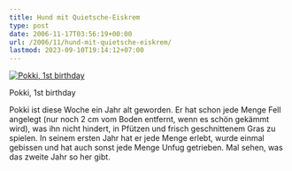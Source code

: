 ```yaml
---
title: Hund mit Quietsche-Eiskrem
type: post
date: 2006-11-17T03:56:19+00:00
url: /2006/11/hund-mit-quietsche-eiskrem/
lastmod: 2023-09-10T19:14:12+07:00
---
```

<div class="flickr">
  <a href="http://www.flickr.com/photos/schreibblogade/299297141/" title="Pokki, 1st birthday"><img src="//static.flickr.com/101/299297141_5b522cc442.jpg" alt="Pokki, 1st birthday" /></a></p>

  <p>
    Pokki, 1st birthday
  </p>
</div>

Pokki ist diese Woche ein Jahr alt geworden. Er hat schon jede Menge Fell angelegt (nur noch 2 cm vom Boden entfernt, wenn es schön gekämmt wird), was ihn nicht hindert, in Pfützen und frisch geschnittenem Gras zu spielen. In seinem ersten Jahr hat er jede Menge erlebt, wurde einmal gebissen und hat auch sonst jede Menge Unfug getrieben. Mal sehen, was das zweite Jahr so her gibt.
